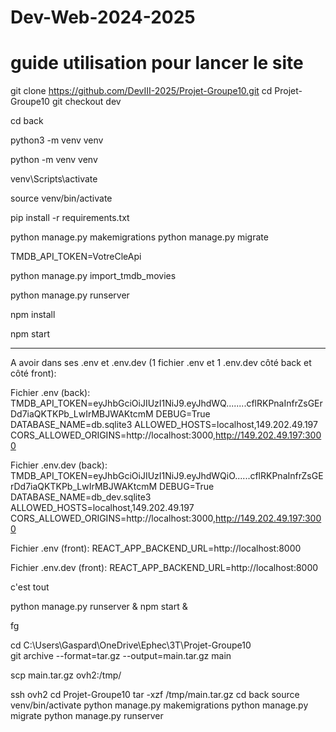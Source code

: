 # Dev-Web-2024-2025
# guide utilisation pour lancer le site

<!-- On clone le repo, on se rend dans le projet et on active la branche dev -->
git clone https://github.com/DevIII-2025/Projet-Groupe10.git 
cd Projet-Groupe10
git checkout dev

<!-- on crée un venv dans le dossier back/ pour éviter les conflits (seulement les projets en python) -->

cd back
<!-- (sous linux et mac) -->
python3 -m venv venv
<!-- (sous windows) -->
python -m venv venv

<!-- on active le venv (sous window) -->
venv\\Scripts\\activate

<!-- (sous linux et mac) -->
source venv/bin/activate 

<!-- une fois dans le venv on peut maintenant installer les dépendances nécessaire 
on commence par les requirements -->
pip install -r requirements.txt

<!-- on crée la DB -->
python manage.py makemigrations
python manage.py migrate

<!-- on crée un nouveau fichier qui s'appelle .env (toujours dans back/) et on ajoute le token api qu'il faut récupérer sur le site tmdb --> 

TMDB_API_TOKEN=VotreCleApi

<!-- voici un exemple de fichier .env :
TMDB_API_TOKEN=eyJhbGciOiJIUzI1NiJ9.....Dd7iaQKTKPb_LwIrMBJWAKtcmM
 -->

<!-- on revient dans le terminal du back et on peut importer une centaine de films de l'api tmdb -->
python manage.py import_tmdb_movies

<!-- si tout se passe bien il devrait s'afficher en vert un truc du genre : "100 films importés avec succes !"
<!-- Maintenant qu'on est bon, on peut faire tourner le back -->

python manage.py runserver

<!-- pas oublier de sauver les fichiers à chaque fois ! -->


<!-- maintenant on se rend côté frontend dans un autre terminal et on fait les installations nécessaire -->
npm install

<!-- et on peut lancer le front -->
npm start


-----------------------

A avoir dans ses .env et .env.dev (1 fichier .env et 1 .env.dev côté back et côté front):

Fichier .env (back):
TMDB_API_TOKEN=eyJhbGciOiJIUzI1NiJ9.eyJhdWQ........cflRKPnaInfrZsGErDd7iaQKTKPb_LwIrMBJWAKtcmM
DEBUG=True
DATABASE_NAME=db.sqlite3
ALLOWED_HOSTS=localhost,149.202.49.197
CORS_ALLOWED_ORIGINS=http://localhost:3000,http://149.202.49.197:3000



Fichier .env.dev (back):
TMDB_API_TOKEN=eyJhbGciOiJIUzI1NiJ9.eyJhdWQiO......cflRKPnaInfrZsGErDd7iaQKTKPb_LwIrMBJWAKtcmM
DEBUG=True
DATABASE_NAME=db_dev.sqlite3
ALLOWED_HOSTS=localhost,149.202.49.197
CORS_ALLOWED_ORIGINS=http://localhost:3000,http://149.202.49.197:3000


Fichier .env (front):
REACT_APP_BACKEND_URL=http://localhost:8000 


Fichier .env.dev (front):
REACT_APP_BACKEND_URL=http://localhost:8000

c'est tout 

<!-- pour lancer la commande dans le vps et qu'il tourne tout le temps c'est : -->
python manage.py runserver &
npm start &

<!-- et pour en sortir c'est :  -->
fg

<!-- commandes déploiement production -->
<!-- 1.	On your local or CI machine, run: -->
cd C:\Users\Gaspard\OneDrive\Ephec\3T\Projet-Groupe10\
git archive --format=tar.gz --output=main.tar.gz main
<!-- 2.	Send it to the server: -->
scp main.tar.gz ovh2:/tmp/
<!-- 3.	SSH into server and unpack: -->
ssh ovh2
cd Projet-Groupe10
tar -xzf /tmp/main.tar.gz 
cd back
source venv/bin/activate 
python manage.py makemigrations
python manage.py migrate
python manage.py runserver 
